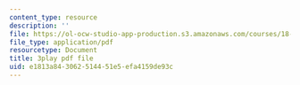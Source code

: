 ```yaml
---
content_type: resource
description: ''
file: https://ol-ocw-studio-app-production.s3.amazonaws.com/courses/18-03sc-differential-equations-fall-2011/e1813a843062514451e5efa4159de93c_TxG1iPXznBs.pdf
file_type: application/pdf
resourcetype: Document
title: 3play pdf file
uid: e1813a84-3062-5144-51e5-efa4159de93c
---
```

